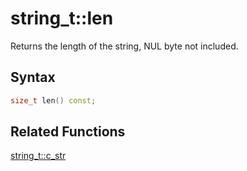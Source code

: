 
# string_t::len

Returns the length of the string, NUL byte not included.

## Syntax

```cpp
size_t len() const;
```

## Related Functions

[string_t::c_str](https://github.com/RandyGaul/cute_framework/blob/master/docs/string/string/c_str.md)  
